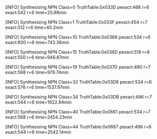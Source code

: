 [INFO] Synthesising NPN Class=0 TruthTable:0x033D pexact:468 r=6 exact:542 r=6 time=25.88min 

[INFO] Synthesising NPN Class=1 TruthTable:0x033F pexact:454 r=7 exact:512 r=6 time=40.2min 

[INFO] Synthesising NPN Class=10 TruthTable:0x0368 pexact:534 r=6 exact:600 r=6 time=743.36min 

[INFO] Synthesising NPN Class=15 TruthTable:0x036D pexact:518 r=6 exact:550 r=6 time=946.87min 

[INFO] Synthesising NPN Class=19 TruthTable:0x037D pexact:480 r=7 exact:568 r=6 time=979.74min 

[INFO] Synthesising NPN Class=32 TruthTable:0x03D8 pexact:534 r=6 exact:576 r=6 time=1537.97min 

[INFO] Synthesising NPN Class=34 TruthTable:0x03DB pexact:496 r=7 exact:544 r=6 time=1622.84min 

[INFO] Synthesising NPN Class=40 TruthTable:0x0661 pexact:534 r=7 exact:568 r=6 time=2454.23min 

[INFO] Synthesising NPN Class=44 TruthTable:0x0667 pexact:496 r=6 exact:544 r=6 time=2542.14min 

